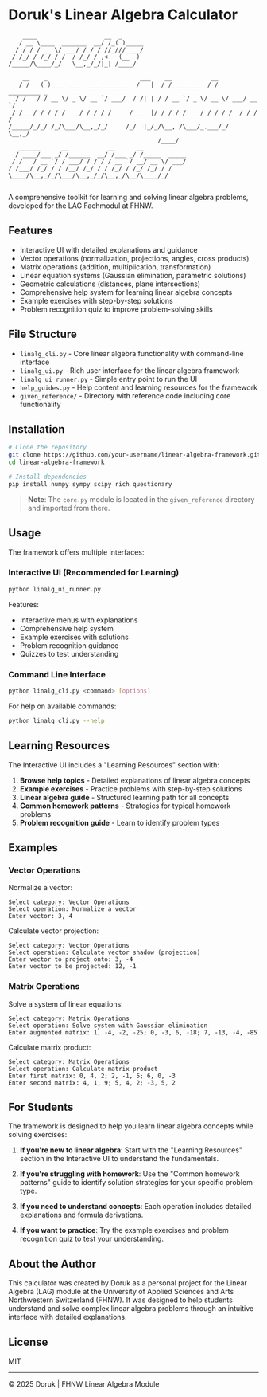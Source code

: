 # Doruk's Linear Algebra Calculator

```
    ____                   __  _      
   / __ \____  _______  __/ /_( )_____
  / / / / __ \/ ___/ / / / //_/// ___/
 / /_/ / /_/ / /  / /_/ / ,<   (__  ) 
/_____/\____/_/   \__,_/_/|_| /____/  
                                      
    __    _                          ___    __           __              
   / /   (_)___  ___  ____ ______   /   |  / /___ ____  / /_  _________ _
  / /   / / __ \/ _ \/ __ `/ ___/  / /| | / / __ `/ _ \/ __ \/ ___/ __ `/
 / /___/ / / / /  __/ /_/ / /     / ___ |/ / /_/ /  __/ /_/ / /  / /_/ / 
/_____/_/_/ /_/\___/\__,_/_/     /_/  |_/_/\__, /\___/_.___/_/   \__,_/  
                                          /____/                         
   ______      __           __      __            
  / ____/___ _/ /______  __/ /___ _/ /_____  _____
 / /   / __ `/ / ___/ / / / / __ `/ __/ __ \/ ___/
/ /___/ /_/ / / /__/ /_/ / / /_/ / /_/ /_/ / /    
\____/\__,_/_/\___/\__,_/_/\__,_/\__/\____/_/     
                                                  
```

A comprehensive toolkit for learning and solving linear algebra problems, developed for the LAG Fachmodul at FHNW.

## Features

- Interactive UI with detailed explanations and guidance
- Vector operations (normalization, projections, angles, cross products)
- Matrix operations (addition, multiplication, transformation)
- Linear equation systems (Gaussian elimination, parametric solutions)
- Geometric calculations (distances, plane intersections)
- Comprehensive help system for learning linear algebra concepts
- Example exercises with step-by-step solutions
- Problem recognition quiz to improve problem-solving skills

## File Structure

- `linalg_cli.py` - Core linear algebra functionality with command-line interface
- `linalg_ui.py` - Rich user interface for the linear algebra framework
- `linalg_ui_runner.py` - Simple entry point to run the UI
- `help_guides.py` - Help content and learning resources for the framework
- `given_reference/` - Directory with reference code including core functionality

## Installation

```bash
# Clone the repository
git clone https://github.com/your-username/linear-algebra-framework.git
cd linear-algebra-framework

# Install dependencies
pip install numpy sympy scipy rich questionary
```

> **Note**: The `core.py` module is located in the `given_reference` directory and imported from there.

## Usage

The framework offers multiple interfaces:

### Interactive UI (Recommended for Learning)

```bash
python linalg_ui_runner.py
```

Features:
- Interactive menus with explanations
- Comprehensive help system
- Example exercises with solutions
- Problem recognition guidance
- Quizzes to test understanding

### Command Line Interface

```bash
python linalg_cli.py <command> [options]
```

For help on available commands:
```bash
python linalg_cli.py --help
```

## Learning Resources

The Interactive UI includes a "Learning Resources" section with:

1. **Browse help topics** - Detailed explanations of linear algebra concepts
2. **Example exercises** - Practice problems with step-by-step solutions
3. **Linear algebra guide** - Structured learning path for all concepts
4. **Common homework patterns** - Strategies for typical homework problems
5. **Problem recognition guide** - Learn to identify problem types

## Examples

### Vector Operations

Normalize a vector:
```
Select category: Vector Operations
Select operation: Normalize a vector
Enter vector: 3, 4
```

Calculate vector projection:
```
Select category: Vector Operations
Select operation: Calculate vector shadow (projection)
Enter vector to project onto: 3, -4
Enter vector to be projected: 12, -1
```

### Matrix Operations

Solve a system of linear equations:
```
Select category: Matrix Operations
Select operation: Solve system with Gaussian elimination
Enter augmented matrix: 1, -4, -2, -25; 0, -3, 6, -18; 7, -13, -4, -85
```

Calculate matrix product:
```
Select category: Matrix Operations
Select operation: Calculate matrix product
Enter first matrix: 0, 4, 2; 2, -1, 5; 6, 0, -3
Enter second matrix: 4, 1, 9; 5, 4, 2; -3, 5, 2
```

## For Students

The framework is designed to help you learn linear algebra concepts while solving exercises:

1. **If you're new to linear algebra**: Start with the "Learning Resources" section in the Interactive UI to understand the fundamentals.

2. **If you're struggling with homework**: Use the "Common homework patterns" guide to identify solution strategies for your specific problem type.

3. **If you need to understand concepts**: Each operation includes detailed explanations and formula derivations.

4. **If you want to practice**: Try the example exercises and problem recognition quiz to test your understanding.

## About the Author

This calculator was created by Doruk as a personal project for the Linear Algebra (LAG) module at the University of Applied Sciences and Arts Northwestern Switzerland (FHNW). It was designed to help students understand and solve complex linear algebra problems through an intuitive interface with detailed explanations.

## License

MIT

---

© 2025 Doruk | FHNW Linear Algebra Module